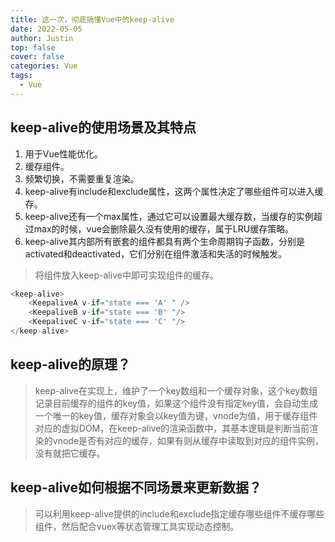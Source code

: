 ```yaml
---
title: 这一次，彻底搞懂Vue中的keep-alive
date: 2022-05-05
author: Justin
top: false
cover: false
categories: Vue
tags:
  - Vue
---
```


## keep-alive的使用场景及其特点

1. 用于Vue性能优化。
2. 缓存组件。
3. 频繁切换，不需要重复渲染。
4. keep-alive有include和exclude属性，这两个属性决定了哪些组件可以进入缓存。
5. keep-alive还有一个max属性，通过它可以设置最大缓存数，当缓存的实例超过max的时候，vue会删除最久没有使用的缓存，属于LRU缓存策略。
6. keep-alive其内部所有嵌套的组件都具有两个生命周期钩子函数，分别是activated和deactivated，它们分别在组件激活和失活的时候触发。

> 将组件放入keep-alive中即可实现组件的缓存。

```js
<keep-alive>
    <KeepaliveA v-if="state === 'A' " />
    <KeepaliveB v-if="state === 'B' "/>
    <KeepaliveC v-if="state === 'C' "/>
</keep-alive>
```

## keep-alive的原理？
> keep-alive在实现上，维护了一个key数组和一个缓存对象，这个key数组记录目前缓存的组件的key值，如果这个组件没有指定key值，会自动生成一个唯一的key值，缓存对象会以key值为键，vnode为值，用于缓存组件对应的虚拟DOM，在keep-alive的渲染函数中，其基本逻辑是判断当前渲染的vnode是否有对应的缓存，如果有则从缓存中读取到对应的组件实例，没有就把它缓存。

## keep-alive如何根据不同场景来更新数据？
> 可以利用keep-alive提供的include和exclude指定缓存哪些组件不缓存哪些组件，然后配合vuex等状态管理工具实现动态控制。

